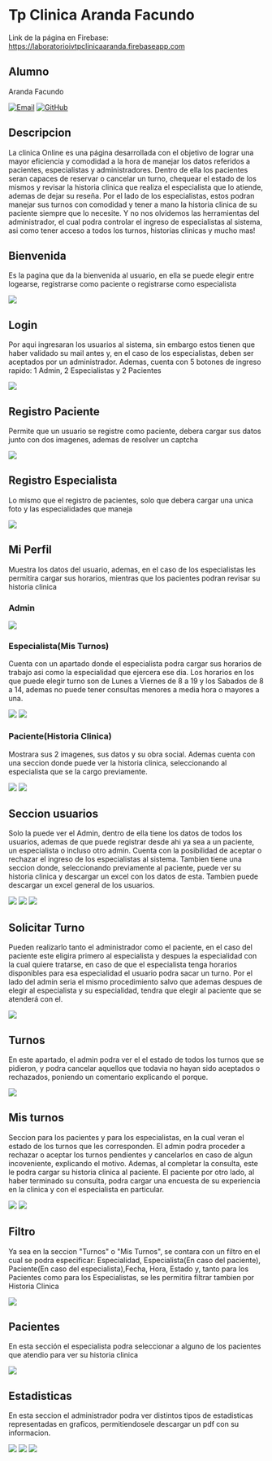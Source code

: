 # Tp Clinica Aranda Facundo

Link de la página en Firebase: https://laboratorioivtpclinicaaranda.firebaseapp.com

## Alumno

Aranda Facundo

  <a href="facundoaranda67@gmail.com"><img alt="Email" src="https://img.shields.io/badge/Gmail-facundoaranda67@gmail.com-blue?style=flat-square&logo=gmail"></a>
  <a href="https://github.com/facundoaranda2002"><img alt="GitHub" src="https://img.shields.io/badge/GitHub-facundoaranda2002-black?style=flat-square&logo=github"></a>

## Descripcion

La clinica Online es una página desarrollada con el objetivo de lograr una mayor eficiencia y comodidad a la hora de manejar los
datos referidos a pacientes, especialistas y administradores. Dentro de ella los pacientes seran capaces de reservar o cancelar un turno, chequear el estado de los mismos y revisar la historia clinica que realiza el especialista que lo atiende, ademas de dejar su reseña. Por el lado de los especialistas, estos podran manejar sus turnos con comodidad y tener a mano la historia clinica de su paciente siempre que lo necesite. Y no nos olvidemos las herramientas del administrador, el cual podra controlar el ingreso de especialistas al sistema, asi como tener acceso a todos los turnos, historias clinicas y mucho mas!

## Bienvenida
Es la pagina que da la bienvenida al usuario, en ella se puede elegir entre logearse, registrarse como paciente o registrarse como especialista

<img src="src/assets/Bienvenido.PNG">

## Login
Por aqui ingresaran los usuarios al sistema, sin embargo estos tienen que haber validado su mail antes y, en el caso de los especialistas, deben ser aceptados por un administrador. Ademas, cuenta con 5 botones de ingreso rapido: 1 Admin, 2 Especialistas y 2 Pacientes

<img src="src/assets/Login.PNG">

## Registro Paciente
Permite que un usuario se registre como paciente, debera cargar sus datos junto con dos imagenes, ademas de resolver un captcha

<img src="src/assets/RegistroPaciente.PNG">

## Registro Especialista
Lo mismo que el registro de pacientes, solo que debera cargar una unica foto y las especialidades que maneja

<img src="src/assets/RegistroEspecialista.PNG">

## Mi Perfil
Muestra los datos del usuario, ademas, en el caso de los especialistas les permitira cargar sus horarios, mientras que los pacientes podran revisar su historia clinica

### Admin

<img src="src/assets/MiPerfilAdmin.PNG">

### Especialista(Mis Turnos)

Cuenta con un apartado donde el especialista podra cargar sus horarios de trabajo asi como la especialidad que ejercera ese dia. Los horarios en los que puede elegir turno son de Lunes a Viernes de 8 a 19 y los Sabados de 8 a 14, ademas no puede tener consultas menores a media hora o mayores a una.

<img src="src/assets/MiPerfilEspec1.PNG">

<img src="src/assets/MisHorarios.PNG">

### Paciente(Historia Clinica)

Mostrara sus 2 imagenes, sus datos y su obra social. Ademas cuenta con una seccion donde puede ver la historia clinica, seleccionando al especialista que se la cargo previamente.


<img src="src/assets/MiPerfilPac1.PNG">

<img src="src/assets/MiPerfilPac2.PNG">

## Seccion usuarios

Solo la puede ver el Admin, dentro de ella tiene los datos de todos los usuarios, ademas de que puede registrar desde ahi ya sea a un paciente, un especialista o incluso otro admin. Cuenta con la posibilidad de aceptar o rechazar el ingreso de los especialistas al sistema. Tambien tiene una seccion donde, seleccionando previamente al paciente, puede ver su historia clinica y descargar un excel con los datos de esta. Tambien puede descargar un excel general de los usuarios.

<img src="src/assets/Usuarios1.PNG">

<img src="src/assets/Usuarios2.PNG">

<img src="src/assets/Usuarios3.PNG">

## Solicitar Turno
Pueden realizarlo tanto el administrador como el paciente, en el caso del paciente este eligira primero al especialista y despues la especialidad con la cual quiere tratarse, en caso de que el especialista tenga horarios disponibles para esa especialidad el usuario podra sacar un turno. Por el lado del admin seria el mismo procedimiento salvo que ademas despues de elegir al especialista y su especialidad, tendra que elegir al paciente que se atenderá con el.


<img src="src/assets/SolicitarTurno.PNG">

## Turnos
En este apartado, el admin podra ver el el estado de todos los turnos que se pidieron, y podra cancelar aquellos que todavia no hayan sido aceptados o rechazados, poniendo un comentario explicando el porque.


<img src="src/assets/TurnosAdmin.PNG">


## Mis turnos
Seccion para los pacientes y para los especialistas, en la cual veran el estado de los turnos que les corresponden. El admin podra proceder a rechazar o aceptar los turnos pendientes y cancelarlos en caso de algun incoveniente, explicando el motivo. Ademas, al completar la consulta, este le podra cargar su historia clinica al paciente. El paciente por otro lado, al haber terminado su consulta, podra cargar una encuesta de su experiencia en la clinica y con el especialista en particular. 

<img src="src/assets/MisTurnosEspec.PNG">
<img src="src/assets/MisTurnosPac.PNG">

## Filtro
Ya sea en la seccion "Turnos" o "Mis Turnos", se contara con un filtro en el cual se podra especificar: Especialidad, Especialista(En caso del paciente), Paciente(En caso del especialista),Fecha, Hora, Estado y, tanto para los Pacientes como para los Especialistas, se les permitira filtrar tambien por Historia Clinica 

<img src="src/assets/Filtro.PNG">



## Pacientes
En esta sección el especialista podra seleccionar a alguno de los pacientes que atendio para ver su historia clinica

<img src="src/assets/Pacientes.PNG">

## Estadisticas

En esta seccion el administrador podra ver distintos tipos de estadisticas representadas en graficos, permitiendosele descargar un pdf con su informacion.

<img src="src/assets/graficos1.PNG">
<img src="src/assets/graficos2.PNG">
<img src="src/assets/graficos3.PNG">

